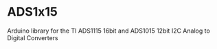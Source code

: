 # ADS1x15
Arduino library for the TI ADS1115 16bit and ADS1015 12bit I2C Analog to Digital Converters
